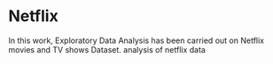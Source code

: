 # Netflix
In this work, Exploratory Data Analysis has been carried out on Netflix
movies and TV shows Dataset.
analysis of netflix data
